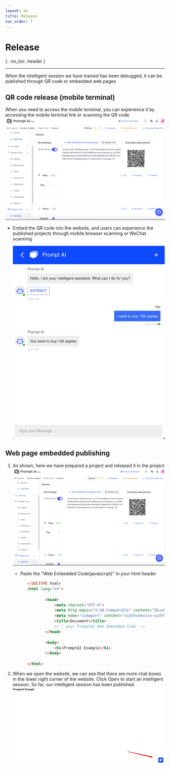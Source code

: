 ```yaml
---
layout: en
title: Release
nav_order: 7
---
```


# Release
{: .no_toc .header }

----

When the intelligent session we have trained has been debugged, it can be published through QR code or embedded web pages

## QR code release (mobile terminal)
When you need to access the mobile terminal, you can experience it by accessing the mobile terminal link or scanning the QR code.
![chat-release-07](/assets/images/release/chat-release-01.png)

* Embed the QR code into the website, and users can experience the published projects through mobile browser scanning or WeChat scanning

   ![chat-release-05](/assets/images/release/chat-release-05.jpg)

## Web page embedded publishing

1. As shown, here we have prepared a project and released it in the project
   ![chat-release-01](/assets/images/release/chat-release-01.png)

   - Paste the "Web Embedded Code(javascript)" in your html header
     
     ```html
        <!DOCTYPE html>
        <html lang="en">
                
                <head>
                    <meta charset="UTF-8">
                    <meta http-equiv="X-UA-Compatible" content="IE=edge">
                    <meta name="viewport" content="width=device-width, initial-scale=1.0">
                    <title>Document</title>
                    <!-- your PromptAI Web Embedded Code -->
                </head>
                
                <body>
                    <h1>PromptAI Example</h1>
                </body>
                
        </html>     
     ```
     
2. When we open the website, we can see that there are more chat boxes in the lower right corner of the website. Click Open to start an intelligent session. So far, our intelligent session has been published.
   ![chat-release-03](/assets/images/release/chat-release-03.jpg)
 
   

